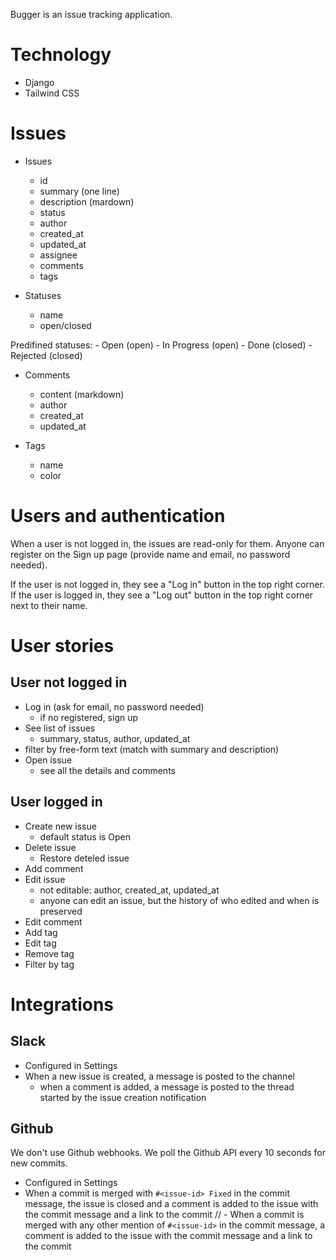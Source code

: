 Bugger is an issue tracking application.

# Technology

- Django
- Tailwind CSS

# Issues

- Issues
    - id
    - summary (one line)
    - description (mardown)
    - status
    - author
    - created_at
    - updated_at
    - assignee
    - comments
    - tags

- Statuses
    - name
    - open/closed

Predifined statuses:
    - Open (open)
    - In Progress (open)
    - Done (closed)
    - Rejected (closed)

- Comments
    - content (markdown)
    - author
    - created_at
    - updated_at

 - Tags
     - name
     - color

# Users and authentication

When a user is not logged in, the issues are read-only for them. 
Anyone can register on the Sign up page (provide name and email, no password needed).

If the user is not logged in, they see a "Log in" button in the top right corner.
If the user is logged in, they see a "Log out" button in the top right corner next to their name.

# User stories

## User not logged in

- Log in (ask for email, no password needed)
  - if no registered, sign up
- See list of issues
  - summary, status, author, updated_at
 - filter by free-form text (match with summary and description)
- Open issue
  - see all the details and comments

## User logged in

- Create new issue
  - default status is Open
- Delete issue
  - Restore deteled issue
- Add comment
- Edit issue
  - not editable: author, created_at, updated_at
  - anyone can edit an issue, but the history of who edited and when is preserved
- Edit comment
- Add tag
- Edit tag
- Remove tag
- Filter by tag

# Integrations

## Slack

- Configured in Settings
- When a new issue is created, a message is posted to the channel
  - when a comment is added, a message is posted to the thread started by the issue creation notification

## Github

We don't use Github webhooks. We poll the Github API every 10 seconds for new commits.

- Configured in Settings
- When a commit is merged with `#<issue-id> Fixed` in the commit message, the issue is closed and a comment is added to the issue with the commit message and a link to the commit
// - When a commit is merged with any other mention of `#<issue-id>` in the commit message, a comment is added to the issue with the commit message and a link to the commit
